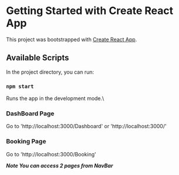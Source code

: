 # Getting Started with Create React App

This project was bootstrapped with [Create React App](https://github.com/facebook/create-react-app).

## Available Scripts

In the project directory, you can run:

### `npm start`

Runs the app in the development mode.\

### DashBoard Page

Go to 'http://localhost:3000/Dashboard' or 'http://localhost:3000/'

### Booking Page 

Go to 'http://localhost:3000/Booking'

_**Note 
You can access 2 pages from NavBar**_

